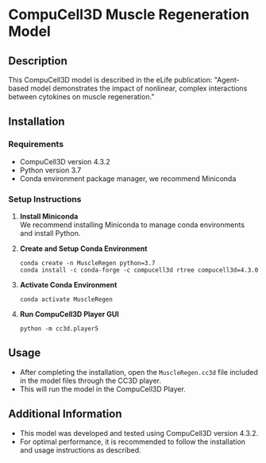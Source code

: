 
# CompuCell3D Muscle Regeneration Model

## Description
This CompuCell3D model is described in the eLife publication: "Agent-based model demonstrates the impact of nonlinear, complex interactions between cytokines on muscle regeneration."

## Installation

### Requirements
- CompuCell3D version 4.3.2
- Python version 3.7
- Conda environment package manager, we recommend Miniconda 

### Setup Instructions

1. **Install Miniconda**  
   We recommend installing Miniconda to manage conda environments and install Python.

2. **Create and Setup Conda Environment**
   ```
   conda create -n MuscleRegen python=3.7
   conda install -c conda-forge -c compucell3d rtree compucell3d=4.3.0
   ```

3. **Activate Conda Environment**
   ```
   conda activate MuscleRegen
   ```

4. **Run CompuCell3D Player GUI**
   ```
   python -m cc3d.player5
   ```

## Usage

- After completing the installation, open the `MuscleRegen.cc3d` file included in the model files through the CC3D player.
- This will run the model in the CompuCell3D Player.

## Additional Information

- This model was developed and tested using CompuCell3D version 4.3.2.
- For optimal performance, it is recommended to follow the installation and usage instructions as described.
